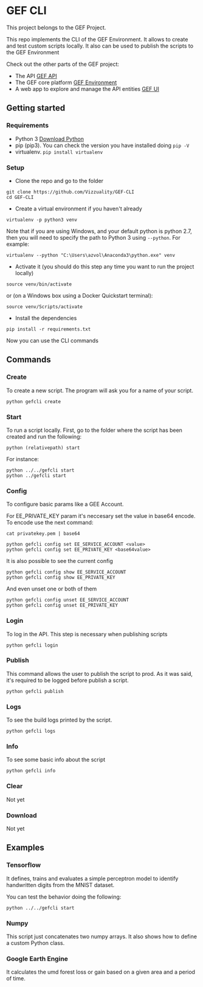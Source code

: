 # GEF CLI

This project belongs to the GEF Project.

This repo implements the CLI of the GEF Environment. It allows to create and test custom scripts locally. It also can be used to publish the scripts to the GEF Environment

Check out the other parts of the GEF project:

- The API [GEF API](https://github.com/Vizzuality/GEF-API)
- The GEF core platform [GEF Environment](https://github.com/Vizzuality/GEF-Environment)
- A web app to explore and manage the API entities [GEF UI](https://github.com/Vizzuality/GEF-UI)

## Getting started

### Requirements

- Python 3 [Download Python](https://www.python.org/)
- pip (pip3). You can check the version you have installed doing ```pip -V```
- virtualenv. ```pip install virtualenv```

### Setup

- Clone the repo and go to the folder

```
git clone https://github.com/Vizzuality/GEF-CLI
cd GEF-CLI
```

- Create a virtual environment if you haven't already

```
virtualenv -p python3 venv
```

Note that if you are using Windows, and your default python is python 2.7, then
you will need to specify the path to Python 3 using `--python`. For example:

```
virtualenv --python "C:\Users\azvol\Anaconda3\python.exe" venv
```

- Activate it (you should do this step any time you want to run the project locally)

```
source venv/bin/activate
```

or (on a Windows box using a Docker Quickstart terminal):

```
source venv/Scripts/activate
```

- Install the dependencies

```
pip install -r requirements.txt
```

Now you can use the CLI commands

## Commands

### Create

To create a new script.
The program will ask you for a name of your script.

```
python gefcli create
```

### Start

To run a script locally.
First, go to the folder where the script has been created and run the following:

```
python (relativepath) start
```

For instance:

```
python ../../gefcli start
python ../gefcli start
```

### Config

To configure basic params like a GEE Account.

For EE_PRIVATE_KEY param it's neccesary set the value in base64 encode. To encode use the next command:

```
cat privatekey.pem | base64
```

```
python gefcli config set EE_SERVICE_ACCOUNT <value>
python gefcli config set EE_PRIVATE_KEY <base64value>
```

It is also possible to see the current config

```
python gefcli config show EE_SERVICE_ACCOUNT
python gefcli config show EE_PRIVATE_KEY
```

And even unset one or both of them

```
python gefcli config unset EE_SERVICE_ACCOUNT
python gefcli config unset EE_PRIVATE_KEY
```

### Login

To log in the API. This step is necessary when publishing scripts

```
python gefcli login
```

### Publish

This command allows the user to publish the script to prod. As it was said, it's required to be logged before
publish a script.

```
python gefcli publish
```

### Logs

To see the build logs printed by the script.

```
python gefcli logs
```

### Info

To see some basic info about the script

```
python gefcli info
```

### Clear

Not yet

### Download

Not yet

## Examples

### Tensorflow

It defines, trains and evaluates a simple perceptron model to identify handwritten digits from the MNIST dataset.

You can test the behavior doing the following:

```
python ../../gefcli start
```

### Numpy

This script just concatenates two numpy arrays. It also shows how to define a custom Python class.

### Google Earth Engine

It calculates the umd forest loss or gain based on a given area and a period of time.
